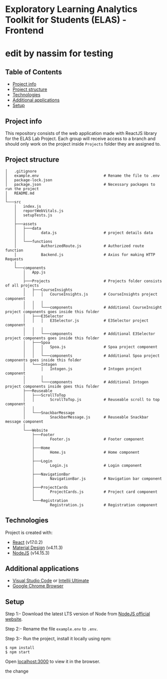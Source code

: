 # Exploratory Learning Analytics Toolkit for Students (ELAS) - Frontend
# edit by nassim for testing
## Table of Contents

* [Project info](#project-info)
* [Project structure](#project-structure)
* [Technologies](#technologies)
* [Additional applications](#Additional-applications)
* [Setup](#setup)

## Project info

This repository consists of the web application made with ReactJS library for the ELAS Lab Project. Each group will
receive access to a branch and should only work on the project inside ```Projects``` folder they are assigned to.

## Project structure

```
│   .gitignore
│   example.env                             # Rename the file to .env
│   package-lock.json
│   package.json                            # Necessary packages to run the project
│   README.md
│
└───src
    │   index.js
    │   reportWebVitals.js
    │   setupTests.js
    │
    ├───assets
    │   ├───data
    │   │       data.js                     # project details data
    │   │
    │   └───functions
    │           AuthorizedRoute.js          # Authorized route function
    │           Backend.js                  # Axios for making HTTP Requests
    │
    └───components
        │   App.js
        │
        ├───Projects                        # Projects folder consists of all projects
        │   ├───CourseInsights
        │   │   │   CourseInsights.js       # CourseInsights project component
        │   │   │
        │   │   └───components              # Additional CourseInsight project components goes inside this folder
        │   ├───E3Selector
        │   │   │   E3Selector.js           # E3Selector project component
        │   │   │
        │   │   └───components              # Additional E3Selector project components goes inside this folder
        │   ├───Spoa
        │   │   │   Spoa.js                 # Spoa project component
        │   │   │
        │   │   └───components              # Additional Spoa project components goes inside this folder
        │   └───Intogen
        │       │   Intogen.js              # Intogen project component
        │       │
        │       └───components              # Additional Intogen project components inside goes this folder
        ├───Reuseable
        │   ├───ScrollToTop
        │   │       ScrollToTop.js          # Reuseable scroll to top component
        │   │
        │   └───SnackbarMessage
        │           SnackbarMessage.js      # Reuseable Snackbar message component
        │
        └───Website
            ├───Footer
            │       Footer.js               # Footer component
            │
            ├───Home
            │       Home.js                 # Home component
            │
            ├───Login
            │       Login.js                # Login component
            │
            ├───NavigationBar
            │       NavigationBar.js        # Navigation bar component
            │
            ├───ProjectCards
            │       ProjectCards.js         # Project card component
            │
            └───Registration
                    Registration.js         # Registration component
```

## Technologies

Project is created with:

* [React](https://reactjs.org/docs/getting-started.html) (v17.0.2)
* [Material Design](https://material-ui.com/getting-started/installation/) (v4.11.3)
* [NodeJS](https://nodejs.org/dist/v14.15.3/) (v14.15.3)

## Additional applications

* [Visual Studio Code](https://code.visualstudio.com/download)
  or [Intellij Ultimate](https://www.jetbrains.com/de-de/idea/download/#section=windows)
* [Google Chrome Browser](https://www.google.com/intl/de_de/chrome/)

## Setup

Step 1:- Download the latest LTS version of Node from [NodeJS official website](https://nodejs.org/de/download/).

Step 2:- Rename the file ```example.env``` to ```.env```.

Step 3:- Run the project, install it locally using npm:

```
$ npm install
$ npm start
```

Open [localhost:3000](http://localhost:3000) to view it in the browser.

the change
